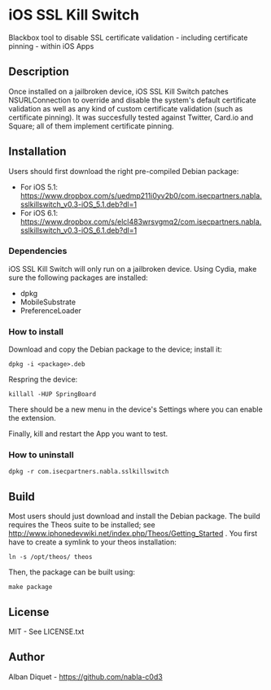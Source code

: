 iOS SSL Kill Switch
===================

Blackbox tool to disable SSL certificate validation - including certificate
pinning - within iOS Apps

Description
-----------

Once installed on a jailbroken device, iOS SSL Kill Switch patches
NSURLConnection to override and disable the system's default
certificate validation as well as any kind of custom certificate
validation (such as certificate pinning). It was succesfully tested
against Twitter, Card.io and Square; all of them implement
certificate pinning.


Installation
------------

Users should first download the right pre-compiled Debian package:
- For iOS 5.1: https://www.dropbox.com/s/uedmp211i0yv2b0/com.isecpartners.nabla.sslkillswitch_v0.3-iOS_5.1.deb?dl=1
- For iOS 6.1: https://www.dropbox.com/s/elcl483wrsvgmq2/com.isecpartners.nabla.sslkillswitch_v0.3-iOS_6.1.deb?dl=1

### Dependencies

iOS SSL Kill Switch will only run on a jailbroken device. Using Cydia, make
sure the following packages are installed:
- dpkg
- MobileSubstrate
- PreferenceLoader

### How to install

Download and copy the Debian package to the device; install it:  

    dpkg -i <package>.deb

Respring the device:

    killall -HUP SpringBoard

There should be a new menu in the device's Settings where you can
enable the extension.

Finally, kill and restart the App you want to test.

### How to uninstall

    dpkg -r com.isecpartners.nabla.sslkillswitch


Build
-----

Most users should just download and install the Debian package.
The build requires the Theos suite to be installed; 
see http://www.iphonedevwiki.net/index.php/Theos/Getting_Started .
You first have to create a symlink to your theos installation:

    ln -s /opt/theos/ theos

Then, the package can be built using:

    make package


License
-------

MIT - See LICENSE.txt


Author
------

Alban Diquet - https://github.com/nabla-c0d3
